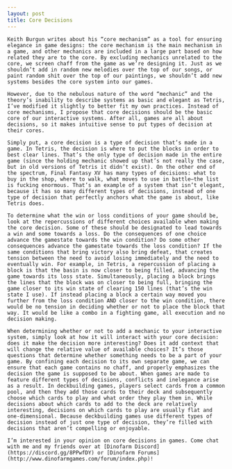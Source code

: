 ```yaml
---
layout: post
title: Core Decisions
---
```


	Keith Burgun writes about his “core mechanism” as a tool for ensuring elegance in game designs: the core mechanism is the main mechanism in a game, and other mechanics are included in a large part based on how related they are to the core. By excluding mechanics unrelated to the core, we screen chaff from the game as we’re designing it. Just as we shouldn’t add in random new melodies over the top of our songs, or paint random shit over the top of our paintings, we shouldn’t add new systems besides the core system into our games.

	However, due to the nebulous nature of the word “mechanic” and the theory’s inability to describe systems as basic and elegant as Tetris, I’ve modified it slightly to better fit my own practices. Instead of core mechanisms, I propose that core decisions should be the basic core of our interactive systems. After all, games are all about decisions, so it makes intuitive sense to put types of decision at their cores.

	Simply put, a core decision is a type of decision that’s made in a game. In Tetris, the decision is where to put the blocks in order to best clear lines. That’s the only type of decision made in the entire game (since the holding mechanic showed up that’s not really the case, but in old versions of Tetris it didn’t exist). On the other end of the spectrum, Final Fantasy XV has many types of decisions: what to buy in the shop, where to walk, what moves to use in battle—the list is fucking enormous. That’s an example of a system that isn’t elegant, because it has so many different types of decisions, instead of one type of decision that perfectly anchors what the game is about, like Tetris does.

	To determine what the win or loss conditions of your game should be, look at the repercussions of different choices available when making the core decision. Some of these should be designated to lead towards a win and some towards a loss. Do the consequences of one choice advance the gamestate towards the win condition? Do some other consequences advance the gamestate towards the loss condition? If the same conditions that bring victory also bring defeat, that creates tension between the need to avoid losing immediately and the need to eventually win. For example, in Tetris, a repercussion of placing a block is that the basin is now closer to being filled, advancing the game towards its loss state. Simultaneously, placing a block brings the lines that the block was on closer to being full, bringing the game closer to its win state of clearing 150 lines (that’s the win state I use). If instead placing a block a certain way moved you further from the loss condition AND closer to the win condition, there would be no tension in deciding whether or not to place the block that way. It would be like a combo in a fighting game, all execution and no decision making.

	When determining whether or not to add a mechanic to your interactive system, simply look at how it will interact with your core decision: does it make the decision more interesting? Does it add context that will change the relative value of available choices? It’s those questions that determine whether something needs to be a part of your game. By confining each decision to its own separate game, we can ensure that each game contains no chaff, and properly emphasizes the decision the game is supposed to be about. When games are made to feature different types of decisions, conflicts and inelegance arise as a result. In deckbuilding games, players select cards from a common pool, and then they add those cards to their deck and subsequently choose which cards to play and what order they play them in. While decisions about which cards to add to the deck are relatively interesting, decisions on which cards to play are usually flat and one-dimensional. Because deckbuilding games use different types of decision instead of just one type of decision, they’re filled with decisions that aren’t compelling or enjoyable.

	I’m interested in your opinion on core decisions in games. Come chat with me and my friends over at [Dinofarm Discord](https://discord.gg/8PPwfDY) or [Dinofarm Forums](http://www.dinofarmgames.com/forum/index.php)!
